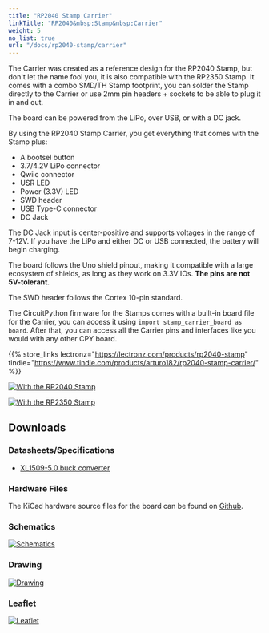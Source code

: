 ```yaml
---
title: "RP2040 Stamp Carrier"
linkTitle: "RP2040&nbsp;Stamp&nbsp;Carrier"
weight: 5
no_list: true
url: "/docs/rp2040-stamp/carrier"
---
```


The Carrier was created as a reference design for the RP2040 Stamp, but don't let the name fool you, it is also compatible with the RP2350 Stamp. It comes with a combo SMD/TH Stamp footprint, you can solder the Stamp directly to the Carrier or use 2mm pin headers + sockets to be able to plug it in and out.

The board can be powered from the LiPo, over USB, or with a DC jack.

By using the RP2040 Stamp Carrier, you get everything that comes with the Stamp plus:

- A bootsel button
- 3.7/4.2V LiPo connector
- Qwiic connector
- USR LED
- Power (3.3V) LED
- SWD header
- USB Type-C connector
- DC Jack

The DC Jack input is center-positive and supports voltages in the range of 7-12V. If you have the LiPo and either DC or USB connected, the battery will begin charging.

The board follows the Uno shield pinout, making it compatible with a large ecosystem of shields, as long as they work on 3.3V IOs. **The pins are not 5V-tolerant**.

The SWD header follows the Cortex 10-pin standard.

The CircuitPython firmware for the Stamps comes with a built-in board file for the Carrier, you can access it using `import stamp_carrier_board as board`. After that, you can access all the Carrier pins and interfaces like you would with any other CPY board.

{{% store_links lectronz="https://lectronz.com/products/rp2040-stamp" tindie="https://www.tindie.com/products/arturo182/rp2040-stamp-carrier/" %}}

<div class="text-center">

[![With the RP2040 Stamp](/docs/rp2040-stamp/carrier/carrier.jpg)](/docs/rp2040-stamp/carrier/carrier.jpg)

</div>

<div class="text-center">

[![With the RP2350 Stamp](/docs/rp2040-stamp/carrier/carrier_rp2350.jpg)](/docs/rp2040-stamp/carrier/carrier_rp2350.jpg)

</div>

## Downloads

### Datasheets/Specifications
- [XL1509-5.0 buck converter](https://www.lcsc.com/datasheet/lcsc_datasheet_2403200255_UMW-Youtai-Semiconductor-Co---Ltd--XL1509-5-0_C2902368.pdf)

### Hardware Files
The KiCad hardware source files for the board can be found on [Github](https://github.com/solderparty/rp2040_stamp_carrier_hw/tree/rev1).

### Schematics

<div class="text-center">

[![Schematics](/docs/rp2040-stamp/carrier/schematics_rp2040_stamp_carrier.png)](/docs/rp2040-stamp/carrier/schematics_rp2040_stamp_carrier.png)

</div>

### Drawing

<div class="text-center">

[![Drawing](/docs/rp2040-stamp/carrier/drawing_rp2040_stamp_carrier.png)](/docs/rp2040-stamp/carrier/drawing_rp2040_stamp_carrier.png)

</div>

### Leaflet

<div class="text-center">

[![Leaflet](/docs/rp2040-stamp/carrier/rp2040_stamp_carrier_leaflet.png)](/docs/rp2040-stamp/carrier/rp2040_stamp_carrier_leaflet.png)

</div>
